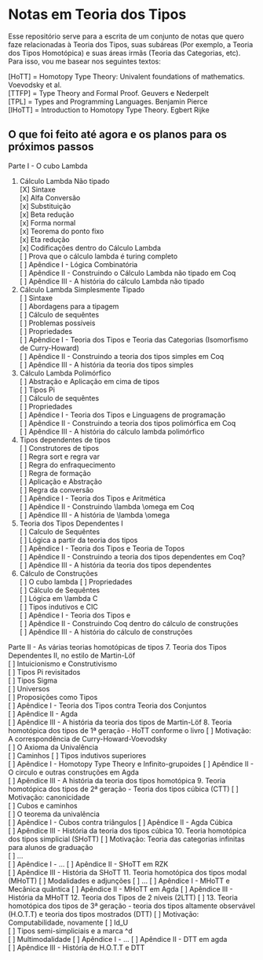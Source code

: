 # Notas em Teoria dos Tipos

Esse repositório serve para a escrita de um conjunto de notas que quero faze relacionadas à Teoria dos Tipos, suas subáreas (Por exemplo, a Teoria dos Tipos Homotópica) e suas áreas irmãs (Teoria das Categorias, etc). Para isso, vou me basear nos seguintes textos:

[HoTT] = Homotopy Type Theory: Univalent foundations of mathematics. Voevodsky et al.  
[TTFP] = Type Theory and Formal Proof. Geuvers e Nederpelt  
[TPL] = Types and Programming Languages. Benjamin Pierce  
[IHoTT] = Introduction to Homotopy Type Theory. Egbert Rijke  


## O que foi feito até agora e os planos para os próximos passos

Parte I - O cubo Lambda
1.  Cálculo Lambda Não tipado  
[X] Sintaxe  
[x] Alfa Conversão  
[x] Substituição  
[x] Beta redução    
[x] Forma normal    
[x] Teorema do ponto fixo   
[x] Eta redução    
[x] Codificações dentro do Cálculo Lambda       
[ ] Prova que o cálculo lambda é turing completo    
[ ] Apêndice I - Lógica Combinatória    
[ ] Apêndice II - Construindo o Cálculo Lambda não tipado em Coq    
[ ] Apêndice III - A história do cálculo Lambda não tipado  
2. Cálculo Lambda Simplesmente Tipado   
[ ] Sintaxe     
[ ] Abordagens para a tipagem   
[ ] Cálculo de sequêntes  
[ ] Problemas possíveis     
[ ] Propriedades    
[ ] Apêndice I - Teoria dos Tipos e Teoria das Categorias (Isomorfismo de Curry-Howard)   
[ ] Apêndice II - Construindo a teoria dos tipos simples em Coq     
[ ] Apêndice III - A história da teoria dos tipos simples   
3. Cálculo Lambda Polimórfico  
[ ] Abstração e Aplicação em cima de tipos  
[ ] Tipos Pi    
[ ] Cálculo de sequêntes    
[ ] Propriedades    
[ ] Apêndice I - Teoria dos Tipos e Linguagens de programação  
[ ] Apêndice II - Construindo a teoria dos tipos polimórfica em Coq     
[ ] Apêndice III - A história do cálculo lambda polimórfico
4. Tipos dependentes de tipos  
[ ] Construtores de tipos  
[ ] Regra sort e regra var  
[ ] Regra do enfraquecimento  
[ ] Regra de formação  
[ ] Aplicação e Abstração  
[ ] Regra da conversão  
[ ] Apêndice I - Teoria dos Tipos e Aritmética  
[ ] Apêndice II - Construindo \lambda \omega em Coq  
[ ] Apêndice III - A história de \lambda \omega
5. Teoria dos Tipos Dependentes I  
[ ] Calculo de Sequêntes  
[ ] Lógica a partir da teoria dos tipos  
[ ] Apêndice I - Teoria dos Tipos e Teoria de Topos  
[ ] Apêndice II - Construindo a teoria dos tipos dependentes em Coq?  
[ ] Apêndice III - A história da teoria dos tipos dependentes
6. Cálculo de Construções  
[ ] O cubo lambda
[ ] Propriedades  
[ ] Cálculo de Sequêntes  
[ ] Lógica em \lambda C  
[ ] Tipos indutivos e CIC  
[ ] Apêndice I - Teoria dos Tipos e    
[ ] Apêndice II - Construindo Coq dentro do cálculo de construções   
[ ] Apêndice III - A história do cálculo de construções   

Parte II - As várias teorias homotópicas de tipos
7. Teoria dos Tipos Dependentes II, no estilo de Martin-Löf  
[ ] Intuicionismo e Construtivismo  
[ ] Tipos Pi revisitados  
[ ] Tipos Sigma  
[ ] Universos  
[ ] Proposições como Tipos  
[ ] Apêndice I - Teoria dos Tipos contra Teoria dos Conjuntos  
[ ] Apêndice II - Agda  
[ ] Apêndice III - A história da teoria dos tipos de Martin-Löf
8. Teoria homotópica dos tipos de 1ª geração - HoTT conforme o livro
[ ] Motivação: A correspondência de Curry-Howard-Voevodsky    
[ ] O Axioma da Univalência  
[ ] Caminhos
[ ] Tipos indutivos superiores  
[ ] Apêndice I - Homotopy Type Theory e Infinito-grupoides
[ ] Apêndice II - O circulo e outras construções em Agda  
[ ] Apêndice III - A história da teoria dos tipos homotópica
9. Teoria homotópica dos tipos de 2ª geração - Teoria dos tipos cúbica (CTT)
[ ] Motivação: canonicidade  
[ ] Cubos e caminhos  
[ ] O teorema da univalência  
[ ] Apêndice I - Cubos contra triângulos
[ ] Apêndice II - Agda Cúbica  
[ ] Apêndice III - História da teoria dos tipos cúbica
10. Teoria homotópica dos tipos simplicial (SHoTT)
[ ] Motivação: Teoria das categorias infinitas para alunos de graduação  
[ ] ...     
[ ] Apêndice I - ...
[ ] Apêndice II - SHoTT em RZK  
[ ] Apêndice III - História da SHoTT
11. Teoria homotópica dos tipos modal (MHoTT)
[ ] Modalidades e adjunções
[ ] ... 
[ ] Apêndice I - MHoTT e Mecânica quântica
[ ] Apêndice II - MHoTT em Agda
[ ] Apêndice III - História da MHoTT
12. Teoria dos Tipos de 2 níveis (2LTT)
[ ]
13. Teoria homotópica dos tipos de 3ª geração - teoria dos tipos altamente observável (H.O.T.T) e teoria dos tipos mostrados (DTT)
[ ] Motivação: Computabilidade, novamente
[ ] Id_U    
[ ] Tipos semi-simpliciais e a marca ^d  
[ ] Multimodalidade
[ ] Apêndice I - ...
[ ] Apêndice II - DTT em agda    
[ ] Apêndice III - História de H.O.T.T e DTT

